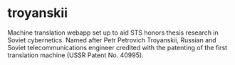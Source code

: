 # troyanskii
Machine translation webapp set up to aid STS honors thesis research in Soviet cybernetics. Named after Petr Petrovich Troyanskii, Russian and Soviet telecommunications engineer credited with the patenting of the first translation machine (USSR Patent No. 40995).
